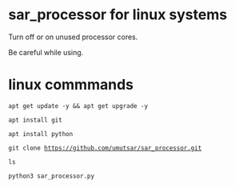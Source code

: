 # sar_processor for linux systems
Turn off or on unused processor cores.

Be careful while using.
# linux commmands
  <code>apt get update -y && apt get upgrade -y</code>
  
  <code>apt install git</code>
  
  <code>apt install python</code>
  
  <code>git clone https://github.com/umutsar/sar_processor.git</code>
  
  <code>ls</code>
  
  <code>python3 sar_processor.py</code>
